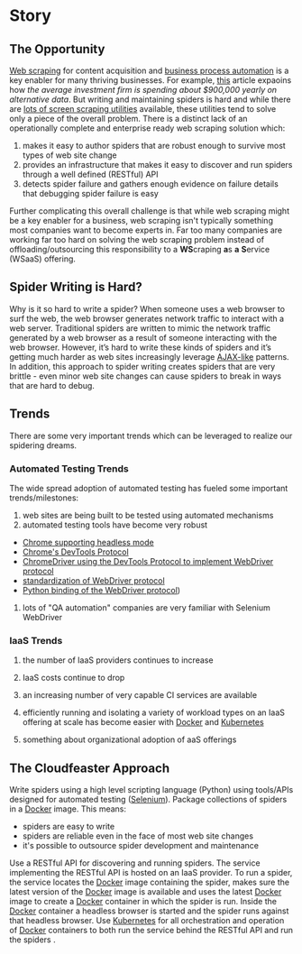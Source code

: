 # Story

## The Opportunity

[Web scraping](https://en.wikipedia.org/wiki/Web_scraping) for content acquisition
and [business process automation](https://en.wikipedia.org/wiki/Business_process_automation)
is a key enabler for many thriving businesses.
For example, [this](https://medium.com/datadriveninvestor/web-scraping-and-hedge-funds-alternative-data-strategy-4ab5b3e6dcc6)
article expaoins how *the average investment firm is spending about $900,000 yearly on alternative data*.
But writing and maintaining spiders is hard and while
there are [lots of screen scraping utilities](other_screen_screen_scapers.md)
available, these utilities tend to solve only a piece of the overall problem.
There is a distinct lack of an operationally complete and enterprise ready
web scraping solution which:

1. makes it easy to author spiders that are robust enough to survive
most types of web site change
1. provides an infrastructure that makes it easy to discover and run spiders
through a well defined (RESTful) API
1. detects spider failure and gathers enough evidence on failure details
that debugging spider failure is easy

Further complicating this overall challenge is that while web scraping
might be a key enabler for a business, web scraping isn't typically something
most companies want to become experts in. Far too many companies are working
far too hard on solving the web scraping problem instead of offloading/outsourcing this
responsibility to a **WS**craping **a**s **a** **S**ervice (WSaaS) offering.

## Spider Writing is Hard?

Why is it so hard to write a spider?
When someone uses a web browser to surf the web, the web browser
generates network traffic to interact with a web server.
Traditional spiders are written to mimic the network traffic
generated by a web browser as a result of someone interacting with the web browser.
However, it’s hard to write these kinds of spiders and it’s getting much
harder as web sites increasingly leverage [AJAX-like](https://en.wikipedia.org/wiki/Ajax_(programming)) patterns.
In addition, this approach to spider writing creates spiders that are very brittle -
even minor web site changes can cause spiders to break
in ways that are hard to debug.

## Trends

There are some very important trends which can be leveraged to realize
our spidering dreams.

### Automated Testing Trends

The wide spread adoption of automated testing has fueled some important trends/milestones:

1. web sites are being built to be tested using automated mechanisms
1. automated testing tools have become very robust
  - [Chrome supporting headless mode](https://developers.google.com/web/updates/2017/04/headless-chrome)
  - [Chrome's DevTools Protocol](https://chromedevtools.github.io/devtools-protocol/)
  - [ChromeDriver using the DevTools Protocol to implement WebDriver protocol](https://sites.google.com/a/chromium.org/chromedriver/)
  - [standardization of WebDriver protocol](https://w3c.github.io/webdriver/webdriver-spec.html)
  - [Python binding of the WebDriver protocol](https://seleniumhq.github.io/selenium/docs/api/py/index.html))
1. lots of "QA automation" companies are very familiar with Selenium WebDriver

### IaaS Trends

1. the number of IaaS providers continues to increase
1. IaaS costs continue to drop
1. an increasing number of very capable CI services are available
1. efficiently running and isolating a variety of workload types
on an IaaS offering at scale has become easier with [Docker](https://www.docker.com/)
and [Kubernetes](https://kubernetes.io/)

1. something about organizational adoption of aaS offerings

## The Cloudfeaster Approach

Write spiders using a high level scripting language (Python)
using tools/APIs designed for automated testing ([Selenium](http://www.seleniumhq.org/)).
Package collections of spiders in a [Docker](https://www.docker.com/) image.
This means:

  * spiders are easy to write
  * spiders are reliable even in the face of most web site changes
  * it's possible to outsource spider development and maintenance

Use a RESTful API for discovering and running spiders.
The service implementing the RESTful API is hosted on an IaaS provider.
To run a spider, the service locates the [Docker](https://www.docker.com/) image
containing the spider, makes sure the latest version of the [Docker](https://www.docker.com/) image
is available and uses the latest [Docker](https://www.docker.com/) image to
create a [Docker](https://www.docker.com/) container in which the spider is run.
Inside the [Docker](https://www.docker.com/) container a headless browser
is started and the spider runs against that headless browser.
Use [Kubernetes](https://kubernetes.io/) for all orchestration and operation
of [Docker](https://www.docker.com/) containers to both run the service
behind the RESTful API and run the spiders .
